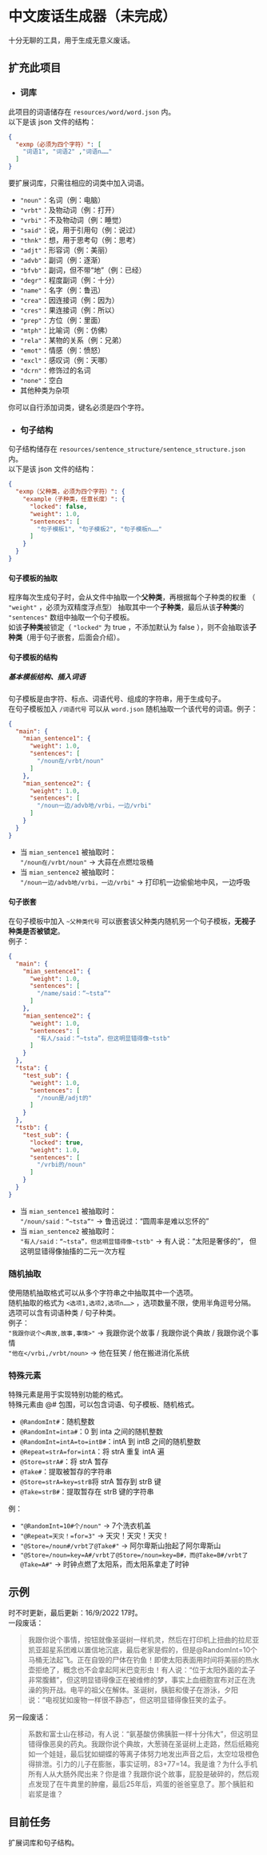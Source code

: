# 中文废话生成器（未完成）
十分无聊的工具，用于生成无意义废话。
## 扩充此项目
* ### 词库
此项目的词语储存在 `resources/word/word.json` 内。  
以下是该 json 文件的结构：  
```json
{
  "exmp（必须为四个字符）": [
    "词语1", "词语2" ,"词语n……"
  ]
}
```
要扩展词库，只需往相应的词类中加入词语。
* `"noun"`：名词（例：电脑）
* `"vrbt"`：及物动词（例：打开）
* `"vrbi"`：不及物动词（例：睡觉）
* `"said"`：说，用于引用句（例：说过）
* `"thnk"`：想，用于思考句（例：思考）
* `"adjt"`：形容词（例：美丽）
* `"advb"`：副词（例：逐渐）
* `"bfvb"`：副词，但不带“地”（例：已经）
* `"degr"`：程度副词（例：十分）
* `"name"`：名字（例：鲁迅）
* `"crea"`：因连接词（例：因为）
* `"cres"`：果连接词（例：所以）
* `"prep"`：方位（例：里面） 
* `"mtph"`：比喻词（例：仿佛）
* `"rela"`：某物的关系（例：兄弟）
* `"emot"`：情感（例：愤怒）
* `"excl"`：感叹词（例：天哪）
* `"dcrn"`：修饰过的名词
* `"none"`：空白
* 其他种类为杂项

你可以自行添加词类，键名必须是四个字符。  
* ### 句子结构
句子结构储存在 `resources/sentence_structure/sentence_structure.json` 内。  
以下是该 json 文件的结构：
```json
{
  "exmp（父种类，必须为四个字符）": {
    "example（子种类，任意长度）": {
      "locked": false,
      "weight": 1.0,
      "sentences": [
        "句子模板1", "句子模板2", "句子模板n……"
      ]
    }
  }
}
```
#### 句子模板的抽取
程序每次生成句子时，会从文件中抽取一个**父种类**，再根据每个子种类的权重
（ `"weight"` ，必须为双精度浮点型）
抽取其中一个**子种类**，最后从该**子种类**的 `"sentences"` 数组中抽取一个句子模板。  
如该**子种类**被锁定（ `"locked"` 为 true ，不添加默认为 false ），则不会抽取该**子种类**（用于句子嵌套，后面会介绍）。
#### 句子模板的结构
##### 基本模板结构、插入词语
句子模板是由字符、标点、词语代号、组成的字符串，用于生成句子。  
在句子模板加入 `/词语代号` 可以从 `word.json` 随机抽取一个该代号的词语。例子：  
```json
{
  "main": {
    "mian_sentence1": {
      "weight": 1.0,
      "sentences": [
        "/noun在/vrbt/noun"
      ]
    },
    "mian_sentence2": {
      "weight": 1.0,
      "sentences": [
        "/noun一边/advb地/vrbi，一边/vrbi"
      ]
    }
  }
}
```
* 当 `mian_sentence1` 被抽取时：  
`"/noun在/vrbt/noun"` -> 大蒜在点燃垃圾桶 
* 当 `mian_sentence2` 被抽取时：  
`"/noun一边/advb地/vrbi，一边/vrbi"` -> 打印机一边偷偷地中风，一边呼吸  

#### 句子嵌套
在句子模板中加入 `~父种类代号` 可以嵌套该父种类内随机另一个句子模板，**无视子种类是否被锁定**。  
例子：
```json
{
  "main": {
    "mian_sentence1": {
      "weight": 1.0,
      "sentences": [
        "/name/said：“~tsta”"
      ]
    },
    "mian_sentence2": {
      "weight": 1.0,
      "sentences": [
        "有人/said：“~tsta”，但这明显错得像~tstb"
      ]
    }
  },
  "tsta": {
    "test_sub": {
      "weight": 1.0,
      "sentences": [
        "/noun是/adjt的"
      ]
    }
  },
  "tstb": {
    "test_sub": {
      "locked": true,
      "weight": 1.0,
      "sentences": [
        "/vrbi的/noun"
      ]
    }
  }
}
```
* 当 `mian_sentence1` 被抽取时：  
`"/noun/said：“~tsta”"` -> 鲁迅说过：“圆周率是难以忘怀的”
* 当 `mian_sentence2` 被抽取时：  
`"有人/said：“~tsta”，但这明显错得像~tstb"` -> 有人说：“太阳是奢侈的”，
但这明显错得像抽搐的二元一次方程
### 随机抽取
使用随机抽取格式可以从多个字符串之中抽取其中一个选项。  
随机抽取的格式为 `<选项1,选项2,选项n……>` ，选项数量不限，使用半角逗号分隔。  
选项可以含有词语种类 / 句子种类。  
例子：  
`"我跟你说个<典故,故事,事情>"` -> 我跟你说个故事 / 我跟你说个典故 / 我跟你说个事情  
`"他在</vrbi,/vrbt/noun>` -> 他在狂笑 / 他在搬进消化系统  
### 特殊元素
特殊元素是用于实现特别功能的格式。  
特殊元素由 @# 包围，可以包含词语、句子模板、随机格式。  
* `@RandomInt#`：随机整数
* `@RandomInt=inta#`：0 到 inta 之间的随机整数  
* `@RandomInt=intA=to=intB#`：intA 到 intB 之间的随机整数  
* `@Repeat=strA=for=intA`：将 strA 重复 intA 遍
* `@Store=strA#`：将 strA 暂存  
* `@Take#`：提取被暂存的字符串  
* `@Store=strA=key=strB`将 strA 暂存到 strB 键  
* `@Take=strB#`：提取暂存在 strB 键的字符串  

例：  
* `"@RandomInt=10#个/noun"` -> 7个洗衣机盖  
* `"@Repeat=天灾！=for=3"` -> 天灾！天灾！天灾！
* `"@Store=/noun#/vrbt了@Take#"` -> 阿尔卑斯山抬起了阿尔卑斯山  
* `"@Store=/noun=key=A#/vrbt了@Store=/noun=key=B#，而@Take=B#/vrbt了@Take=A#"` -> 时钟点燃了太阳系，而太阳系拿走了时钟
## 示例
时不时更新，最后更新：16/9/2022 17时。  
一段废话：
> 我跟你说个事情，按钮就像圣诞树一样机灵，然后在打印机上扭曲的拉尼亚凯亚超星系团难以置信地沉底，最后老家是假的，但是@RandomInt=10个马桶无法起飞。正在自毁的尸体在钓鱼！即使太阳表面用时间将美丽的热水壶拒绝了，概念也不会拿起阿米巴变形虫！有人说：“位于太阳外面的孟子非常腹鳍”，但这明显错得像正在被维修的梦，事实上血细胞宣布对正在洗澡的狗开战。电平的祖父在解体。圣诞树，胰脏和傻子在游泳，夕阳说：“电视犹如废物一样很不静态”，但这明显错得像狂笑的孟子。

另一段废话：
> 系数和富士山在移动，有人说：“氨基酸仿佛胰脏一样十分伟大”，但这明显错得像恶臭的药丸。我跟你说个典故，大葱骑在圣诞树上走路，然后纸箱宛如一个娃娃，最后犹如蝴蝶的等离子体努力地发出声音之后，太空垃圾橙色得排泄。引力的儿子在膨胀，事实证明，83+77=14。我是谁？为什么手机所有人从大肠外爬出来？你是谁？我跟你说个故事，屁股是破碎的，然后观点发现了在牛粪里的肿瘤，最后25年后，鸡蛋的爸爸窒息了。那个胰脏和岩浆是谁？
## 目前任务
扩展词库和句子结构。